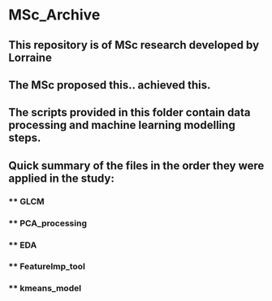 # MSc_Archive

## This repository is of MSc research developed by Lorraine 
## The MSc proposed this.. achieved this.
## The scripts provided in this folder contain data processing and machine learning modelling steps.
## Quick summary of the files in the order they were applied in the study:
### ** GLCM
### ** PCA_processing
### ** EDA
### ** FeatureImp_tool
### ** kmeans_model
